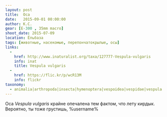 ```yaml
---
layout: post
title:  Оса
date:   2015-09-01 00:00:00
author: К.С.
gear: [E-300 , 35mm macro]
shoot_date: 2015-07-09
location: Ёльбаза
tags: [животные, насекомые, перепончатокрылые, осы]
links:
  -
    href: http://www.inaturalist.org/taxa/127777-Vespula-vulgaris
    info: inat
    title: Vespula vulgaris
  -
    href: https://flic.kr/p/wcR13M
    info: flickr
taxonomy:
  - animalia|arthropoda|insecta|hymenoptera|vespoidea|vespidae|vespula|vespula vulgaris
---
```


Оса _Vespula vulgaris_ крайне опечалена тем фактом, что лету кирдык. Вероятно, ты тоже грустишь, %username%
